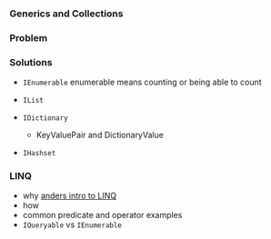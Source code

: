 

### Generics and Collections ###


### Problem ###

### Solutions ###
+ `IEnumerable`
enumerable means counting or being able to count

+ `IList`
+ `IDictionary`
    - KeyValuePair and DictionaryValue
+ `IHashset`


### LINQ ###
- why [anders intro to LINQ](https://www.youtube.com/watch?v=vf2pNig8crw)
- how
- common predicate and operator examples
- `IQueryable` vs `IEnumerable`

